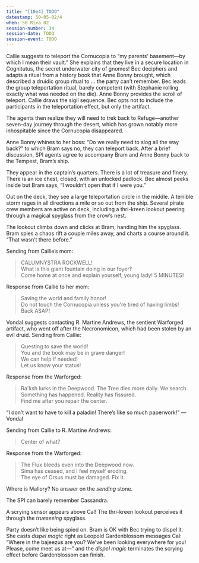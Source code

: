```yaml
---
title: "[10e4] TODO"
datestamp: 50-05-02/4
when: 50 Rixa 02
session-number: 34
session-date: TODO
session-event: TODO
---
```


Callie suggests to teleport the Cornucopia to “my parents’ basement—by which I mean their vault.” She explains that they live in a secure location in Cognitutus, the secret underwater city of gnomes! Bec deciphers and adapts a ritual from a history book that Anne Bonny brought, which described a druidic group ritual to … the party can’t remember. Bec leads the group teleportation ritual, barely competent (with Stephanie rolling exactly what was needed on the die). Anne Bonny provides the scroll of teleport. Callie draws the sigil sequence. Bec opts not to include the participants in the teleportation effect, but only the artifact.

The agents then realize they will need to trek back to Refuge—another seven-day journey through the desert, which has grown notably more inhospitable since the Cornucopia disappeared.

Anne Bonny whines to her boss: “Do we really need to slog all the way back?” to which Bram says no, they can teleport back. After a brief discussion, SPI agents agree to accompany Bram and Anne Bonny back to the Tempest, Bram’s ship.

They appear in the captain’s quarters. There is a lot of treasure and finery. There is an ice chest, closed, with an unlocked padlock. Bec almost peeks inside but Bram says, “I wouldn’t open that if I were you.”

Out on the deck, they see a large teleportation circle in the middle. A terrible storm rages in all directions a mile or so out from the ship. Several pirate crew members are active on deck, including a thri-kreen lookout peering through a magical spyglass from the crow’s nest.

The lookout climbs down and clicks at Bram, handing him the spyglass. Bram spies a chaos rift a couple miles away, and charts a course around it. “That wasn’t there before.”

Sending from Callie’s mom:

> CALUMNYSTRA ROCKWELL!  
> What is this giant fountain doing in our foyer‽  
> Come home at once and explain yourself, young lady! 5 MINUTES!  

Response from Callie to her mom:

> Saving the world and family honor!  
> Do not touch the Cornucopia unless you're tired of having limbs!  
> Back ASAP!

Vondal suggests contacting R. Martine Andrews, the sentient Warforged artifact, who went off after the Necronomicon, which had been stolen by an evil druid. Sending from Callie:

> Questing to save the world!  
> You and the book may be in grave danger!  
> We can help if needed!  
> Let us know your status!

Response from the Warforged:

> Ra'ksh lurks in the Deepwood. The Tree dies more daily. We search.  
> Something has happened. Reality has fissured.  
> Find me after you repair the center.

“I don’t want to have to kill a paladin! There’s like so much paperwork!” —Vondal

Sending from Callie to R. Martine Andrews:

> Center of what?

Response from the Warforged:

> The Flux bleeds even into the Deepwood now.  
> Sima has ceased, and I feel myself eroding.  
> The eye of Orsus must be damaged. Fix it.

Where is Mallory? No answer on the *sending* stone.

The SPI can barely remember Cassandra.

A scrying sensor appears above Cal! The thri-kreen lookout perceives it through the *trueseeing* spyglass.

Party doesn’t like being spied on. Bram is OK with Bec trying to dispel it. She casts *dispel magic* right as Leopold Gardenblossom messages Cal: “Where in the bajeezus are you? We’ve been looking everywhere for you! Please, come meet us at—” and the *dispel magic* terminates the scrying effect before Gardenblossom can finish.
